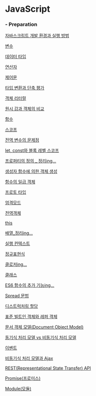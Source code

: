 # JavaScript



### - Preparation

​[자바스크립트 개발 환경과 실행 방법](https://github.com/kwansikdev/PRE_JavaScript/blob/master/JavaScript/03%EA%B0%95%20%EC%9E%90%EB%B0%94%EC%8A%A4%ED%81%AC%EB%A6%BD%ED%8A%B8%20%EA%B0%9C%EB%B0%9C%20%ED%99%98%EA%B2%BD%EA%B3%BC%20%EC%8B%A4%ED%96%89%EB%B0%A9%EB%B2%95.md)

​[변수](https://github.com/kwansikdev/PRE_JavaScript/blob/master/JavaScript/04%EA%B0%95%20%EB%B3%80%EC%88%98.md)

​[데이터 타입](https://github.com/kwansikdev/pre_JavaScript/blob/master/JavaScript/05%EA%B0%95%20%EB%8D%B0%EC%9D%B4%ED%84%B0%20%ED%83%80%EC%9E%85.md)

​[연산자](https://github.com/kwansikdev/pre_JavaScript/blob/master/JavaScript/06%EA%B0%95%20%EC%97%B0%EC%82%B0%EC%9E%90.md)

[제어문](https://github.com/kwansikdev/PRE_JavaScript/blob/master/JavaScript/07%EA%B0%95%20%EC%A0%9C%EC%96%B4%EB%AC%B8.md)

[타입 변환과 단축 평가](https://github.com/kwansikdev/PRE_JavaScript/blob/master/JavaScript/08%EA%B0%95%20%ED%83%80%EC%9E%85%20%EB%B3%80%ED%99%98%EA%B3%BC%20%EB%8B%A8%EC%B6%95%20%ED%8F%89%EA%B0%80.md)

[객체 리터럴](https://github.com/kwansikdev/PRE_JavaScript/blob/master/JavaScript/09%EA%B0%95%20%EA%B0%9D%EC%B2%B4%20%EB%A6%AC%ED%84%B0%EB%9F%B4.md)

[원시 갑과 객체의 비교](https://github.com/kwansikdev/PRE_JavaScript/blob/master/JavaScript/10%EA%B0%95%20%EC%9B%90%EC%8B%9C%20%EA%B0%92%EA%B3%BC%20%EA%B0%9D%EC%B2%B4%EC%9D%98%20%EB%B9%84%EA%B5%90.md)

[함수](https://github.com/kwansikdev/PRE_JavaScript/blob/master/JavaScript/11%EA%B0%95%20%ED%95%A8%EC%88%98.md)

[스코프](https://github.com/kwansikdev/PRE_JavaScript/blob/master/JavaScript/12%EA%B0%95%20%EC%8A%A4%EC%BD%94%ED%94%84.md)

[전역 변수의 문제점](https://github.com/kwansikdev/PRE_JavaScript/blob/master/JavaScript/13%EA%B0%95%20%EC%A0%84%EC%97%AD%20%EB%B3%80%EC%88%98%EC%9D%98%20%EB%AC%B8%EC%A0%9C%EC%A0%90.md)

[let, const와 블록 레벨 스코프](https://github.com/kwansikdev/PRE_JavaScript/blob/master/JavaScript/14%EA%B0%95%20let%2C%20const%EC%99%80%20%EB%B8%94%EB%A1%9D%20%EB%A0%88%EB%B2%A8%20%EC%8A%A4%EC%BD%94%ED%94%84.md)

[프로퍼티의 정의 _ 정리ing...](https://github.com/kwansikdev/PRE_JavaScript/blob/master/JavaScript/15%EA%B0%95%20%ED%94%84%EB%A1%9C%ED%8D%BC%ED%8B%B0%20%EC%A0%95%EC%9D%98.md)

[생성자 함수에 의한 객체 생성](https://github.com/kwansikdev/PRE_JavaScript/blob/master/JavaScript/16%EA%B0%95%20%EC%83%9D%EC%84%B1%EC%9E%90%20%ED%95%A8%EC%88%98%EC%97%90%20%EC%9D%98%ED%95%9C%20%EA%B0%9D%EC%B2%B4%20%EC%83%9D%EC%84%B1.md)

[함수의 일급 객체](https://github.com/kwansikdev/PRE_JavaScript/blob/master/JavaScript/17%EA%B0%95%20%ED%95%A8%EC%88%98%EC%9D%98%20%EC%9D%BC%EA%B8%89%20%EA%B0%9D%EC%B2%B4.md)

[프로토 타입](https://github.com/kwansikdev/PRE_JavaScript/blob/master/JavaScript/18%EA%B0%95%20%ED%94%84%EB%A1%9C%ED%86%A0%ED%83%80%EC%9E%85.md)

[엄격모드](https://github.com/kwansikdev/PRE_JavaScript/blob/master/JavaScript/19%EA%B0%95%20%EC%97%84%EA%B2%A9%EB%AA%A8%EB%93%9C.md)

[전역객체](https://github.com/kwansikdev/PRE_JavaScript/blob/master/JavaScript/20%EA%B0%95%20%EC%A0%84%EC%97%AD%20%EA%B0%9D%EC%B2%B4.md)

[this](https://github.com/kwansikdev/PRE_JavaScript/blob/master/JavaScript/21%EA%B0%95%20this.md)

[배열_정리ing...](https://github.com/kwansikdev/PRE_JavaScript/blob/master/JavaScript/26%EA%B0%95%20%EB%B0%B0%EC%97%B4.md)

[실행 컨텍스트](https://github.com/kwansikdev/PRE_JavaScript/blob/master/JavaScript/22%EA%B0%95%20%EC%8B%A4%ED%96%89%20%EC%BB%A8%ED%85%8D%EC%8A%A4%ED%8A%B8.md)

[정규표현식](https://github.com/kwansikdev/PRE_JavaScript/blob/master/JavaScript/RegExp%20%EC%A0%95%EA%B7%9C%ED%91%9C%ED%98%84%EC%8B%9D.md)

[클로저ing...](https://github.com/kwansikdev/PRE_JavaScript/blob/master/JavaScript/23%EA%B0%95%20%ED%81%B4%EB%A1%9C%EC%A0%80.md)

[클래스](https://github.com/kwansikdev/PRE_JavaScript/blob/master/JavaScript/24%EA%B0%95%20%ED%81%B4%EB%9E%98%EC%8A%A4.md)

[ES6 함수의 추가 기능ing...](https://github.com/kwansikdev/PRE_JavaScript/blob/master/JavaScript/26%EA%B0%95%20ES6%20%ED%95%A8%EC%88%98%EC%9D%98%20%EC%B6%94%EA%B0%80%20%EA%B8%B0%EB%8A%A5.md)

[Spread 문법](https://github.com/kwansikdev/PRE_JavaScript/blob/master/JavaScript/27%EA%B0%95%20Spread%20%EB%AC%B8%EB%B2%95.md)

[디스트럭처링 할당](https://github.com/kwansikdev/PRE_JavaScript/blob/master/JavaScript/28%EA%B0%95%20%EB%94%94%EC%8A%A4%ED%8A%B8%EB%9F%AD%EC%B2%98%EB%A7%81%20%ED%95%A0%EB%8B%B9.md)

[표준 빌트인 객체와 레퍼 객체](https://github.com/kwansikdev/PRE_JavaScript/blob/master/JavaScript/29%EA%B0%95%20%ED%91%9C%EC%A4%80%20%EB%B9%8C%ED%8A%B8%EC%9D%B8%20%EA%B0%9D%EC%B2%B4%EC%99%80%20%EB%9E%98%ED%8D%BC%20%EA%B0%9D%EC%B2%B4.md)

[문서 객체 모델(Document Object Model)](https://github.com/kwansikdev/PRE_JavaScript/blob/master/JavaScript/%EB%AC%B8%EC%84%9C%20%EA%B0%9D%EC%B2%B4%20%EB%AA%A8%EB%8D%B8(Document%20Object%20Moder).md)

[동기식 처리 모델 vs 비동기식 처리 모델](https://github.com/kwansikdev/PRE_JavaScript/blob/master/JavaScript/%EB%8F%99%EA%B8%B0%EC%8B%9D%20%EC%B2%98%EB%A6%AC%20%EB%AA%A8%EB%8D%B8%20vs%20%EB%B9%84%EB%8F%99%EA%B8%B0%EC%8B%9D%20%EC%B2%98%EB%A6%AC%20%EB%AA%A8%EB%8D%B8.md)

[이벤트](https://github.com/kwansikdev/PRE_JavaScript/blob/master/JavaScript/%EC%9D%B4%EB%B2%A4%ED%8A%B8.md)

[비동기식 처리 모델과 Ajax](https://github.com/kwansikdev/PRE_JavaScript/blob/master/JavaScript/%EB%B9%84%EB%8F%99%EA%B8%B0%EC%8B%9D%20%EC%B2%98%EB%A6%AC%20%EB%AA%A8%EB%8D%B8%EA%B3%BC%20Ajax.md)

[REST(Representational State Transfer) API](https://github.com/kwansikdev/PRE_JavaScript/blob/master/JavaScript/REST(Representational%20State%20Transfer)%20API.md)

[Promise(프로미스)](https://github.com/kwansikdev/PRE_JavaScript/blob/master/JavaScript/Promise(%ED%94%84%EB%A1%9C%EB%AF%B8%EC%8A%A4).md)

[Module(모듈)](https://github.com/kwansikdev/PRE_JavaScript/blob/master/JavaScript/Module(%EB%AA%A8%EB%93%88).md)